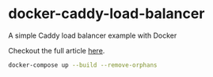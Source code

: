 # docker-caddy-load-balancer

A simple Caddy load balancer example with Docker

Checkout the full article [here](https://zsiegel.com/2022/11/09/Load-balancing-in-docker-with-caddy).

```bash
docker-compose up --build --remove-orphans
```
